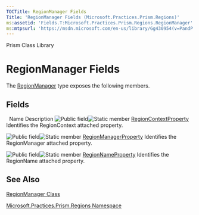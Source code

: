 ```yaml
---
TOCTitle: RegionManager Fields
Title: 'RegionManager Fields (Microsoft.Practices.Prism.Regions)'
ms:assetid: 'Fields.T:Microsoft.Practices.Prism.Regions.RegionManager'
ms:mtpsurl: 'https://msdn.microsoft.com/en-us/library/Gg430954(v=PandP.50)'
---
```


Prism Class Library

RegionManager Fields
====================


The [RegionManager](https://msdn.microsoft.com/t:microsoft.practices.prism.regions.regionmanager) type exposes the following members.

Fields
------

<span id="fieldTableToggle"></span>
 
Name
Description
![](https://msdn.microsoft.com/en-us/Gg430954.pubfield(en-us,PandP.50).gif "Public field")![](https://msdn.microsoft.com/en-us/Gg430954.static(en-us,PandP.50).gif "Static member")
[RegionContextProperty](https://msdn.microsoft.com/f:microsoft.practices.prism.regions.regionmanager.regioncontextproperty)
Identifies the RegionContext attached property.

![](https://msdn.microsoft.com/en-us/Gg430954.pubfield(en-us,PandP.50).gif "Public field")![](https://msdn.microsoft.com/en-us/Gg430954.static(en-us,PandP.50).gif "Static member")
[RegionManagerProperty](https://msdn.microsoft.com/f:microsoft.practices.prism.regions.regionmanager.regionmanagerproperty)
Identifies the RegionManager attached property.

![](https://msdn.microsoft.com/en-us/Gg430954.pubfield(en-us,PandP.50).gif "Public field")![](https://msdn.microsoft.com/en-us/Gg430954.static(en-us,PandP.50).gif "Static member")
[RegionNameProperty](https://msdn.microsoft.com/f:microsoft.practices.prism.regions.regionmanager.regionnameproperty)
Identifies the RegionName attached property.

See Also
--------

<span id="seeAlsoToggle"></span>
[RegionManager Class](https://msdn.microsoft.com/t:microsoft.practices.prism.regions.regionmanager)

[Microsoft.Practices.Prism.Regions Namespace](https://msdn.microsoft.com/n:microsoft.practices.prism.regions)

